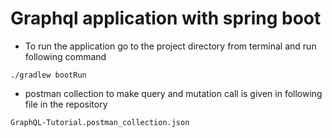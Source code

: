 # Graphql application with spring boot

- To run the application go to the project directory from terminal and run following command

```
./gradlew bootRun
```

- postman collection to make query and mutation call is given in following file in the repository

```
GraphQL-Tutorial.postman_collection.json
```